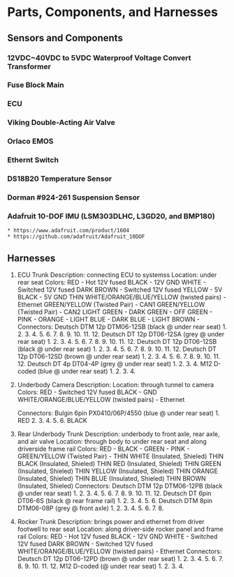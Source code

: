 # Parts, Components, and Harnesses

## Sensors and Components
### 12VDC~40VDC to 5VDC Waterproof Voltage Convert Transformer
### Fuse Block Main
### ECU
### Viking Double-Acting Air Valve
### Orlaco EMOS
### Ethernt Switch
### DS18B20 Temperature Sensor
### Dorman #924-261 Suspension Sensor
### Adafruit 10-DOF IMU (LSM303DLHC, L3GD20, and BMP180)
	* https://www.adafruit.com/product/1604
	* https://github.com/adafruit/Adafruit_10DOF

## Harnesses
1. ECU Trunk
	Description: connecting ECU to systemss
	Location: under rear seat
	Colors:
		RED - Hot 12V fused
		BLACK - 12V GND
		WHITE - Switched 12V fused
		DARK BROWN - Switched 12V fused
		YELLOW - 5V
		BLACK - 5V GND
		THIN WHITE/ORANGE/BLUE/YELLOW (twisted pairs) - Ethernet
		GREEN/YELLOW (Twisted Pair) - CAN1
		GREEN/YELLOW (Twisted Pair) - CAN2
		LIGHT GREEN - 
		DARK GREEN - 
		OFF GREEN -
		PINK - 
		ORANGE - 
		LIGHT BLUE - 
		DARK BLUE - 
		LIGHT BROWN - 
	Connectors:
		Deutsch DTM 12p DTM06-12SB (black @ under rear seat)
			1.
			2.
			3.
			4.
			5.
			6.
			7.
			8.
			9.
			10.
			11.
			12.
		Deutsch DT 12p DT06-12SA (grey @ under rear seat)
			1.
			2.
			3.
			4.
			5.
			6.
			7.
			8.
			9.
			10.
			11.
			12.
		Deutsch DT 12p DT06-12SB (black @ under rear seat)
			1.
			2.
			3.
			4.
			5.
			6.
			7.
			8.
			9.
			10.
			11.
			12.
		Deutsch DT 12p DT06-12SD (brown @ under rear seat)
			1.
			2.
			3.
			4.
			5.
			6.
			7.
			8.
			9.
			10.
			11.
			12.
		Deutsch DT 4p DT04-4P (grey @ under rear seat)
			1.
			2.
			3.
			4.
		M12 D-coded (blue @ under rear seat)
			1.
			2.
			3.
			4.

2. Underbody Camera
	Description:
	Location: through tunnel to camera
	Colors:
		RED - Switched 12V fused
		BLACK - GND
		WHITE/ORANGE/BLUE/YELLOW (twisted pairs) - Ethernet

	Connectors:
		Bulgin 6pin PX0410/06P/4550 (blue @ under rear seat)
			1. RED
			2. 
			3. 
			4. 
			5. 
			6. BLACK

3. Rear Underbody Trunk
	Description: underbody to front axle, rear axle, and air valve 
	Location: through body to under rear seat and along driverside frame rail
	Colors:
		RED - 
		BLACK - 
		GREEN - 
		PINK - 
		GREEN/YELLOW (Twisted Pair) - 
		THIN WHITE (Insulated, Shieled)
		THIN BLACK (Insulated, Shieled)
		THIN RED (Insulated, Shieled)
		THIN GREEN (Insulated, Shieled)
		THIN YELLOW (Insulated, Shieled)
		THIN ORANGE (Insulated, Shieled)
		THIN BLUE (Insulated, Shieled)
		THIN BROWN (Insulated, Shieled)
	Connectors:
		Deutsch DTM 12p DTM06-12PB (black @ under rear seat)
			1.
			2.
			3.
			4.
			5.
			6.
			7.
			8.
			9.
			10.
			11.
			12.
		Deutsch DT 6pin DT06-6S (black @ rear frame rail)
			1.
			2.
			3.
			4.
			5.
			6.
		Deutsch DTM 8pin DTM06-08P (grey @ front axle) 
			1.
			2.
			3.
			4.
			5.
			6.
			7.
			8.

4. Rocker Trunk
	Description: brings power and ethernet from driver footwell to rear seat
	Location: along driver-side rocker panel and frame rail
	Colors:
		RED - Hot 12V fused
		BLACK - 12V GND
		WHITE - Switched 12V fused
		DARK BROWN - Switched 12V fused
		WHITE/ORANGE/BLUE/YELLOW (twisted pairs) - Ethernet
	Connectors:
		Deutsch DT 12p DT06-12PD (brown @ under rear seat)
			1.
			2.
			3.
			4.
			5.
			6.
			7.
			8.
			9.
			10.
			11.
			12.
		M12 D-coded (@ under rear seat)
			1.
			2.
			3.
			4.
	
